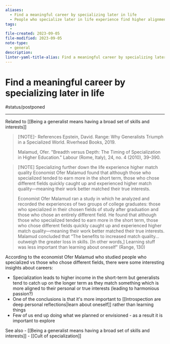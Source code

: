 ```yaml
---
aliases:
  - Find a meaningful career by specializing later in life
  - People who specialize later in life experience find higher alignment between their interests and career.
tags:
  - 
file-created: 2023-09-05
file-modified: 2023-09-05
note-type:
  - general
description: 
linter-yaml-title-alias: Find a meaningful career by specializing later in life
---
```


# Find a meaningful career by specializing later in life

#status/postponed

---

Related to [[Being a generalist means having a broad set of skills and interests]]

> [!NOTE]- References
> Epstein, David. Range: Why Generalists Triumph in a Specialized World. Riverhead Books, 2019.
>
> Malamud, Ofer. "Breadth versus Depth: The Timing of Specialization in Higher Education." Labour (Rome, Italy), 24, no. 4 (2010), 39–390.

> [!NOTE] Specializing further down the life experience higher match quality
> Economist Ofer Malamud found that although those who specialized tended to earn more in the short term, those who chose different fields quickly caught up and experienced higher match quality—meaning their work better matched their true interests.
>
> Economist Ofer Malamud ran a study in which he analyzed and recorded the experiences of two groups of college graduates: those who specialized in their chosen fields of study after graduation and those who chose an entirely different field. He found that although those who specialized tended to earn more in the short term, those who chose different fields quickly caught up and experienced higher match quality—meaning their work better matched their true interests. Malamud concluded that “The benefits to increased match quality…outweigh the greater loss in skills. [In other words,] Learning stuff was less important than learning about oneself” (Range, 130)

According to the economist Ofer Malamud who studied people who specialized vs those who chose different fields, there were some interesting insights about careers:
- Specialization leads to higher income in the short-term but generalists tend to catch up on the longer term as they match something which is more aligned to their personal or true interests (leading to harmonious passion?)
- One of the conclusions is that it's more important to [[Introspection are deep personal reflections|learn about oneself]] rather than learning things
- Few of us end up doing what we planned or envisioned - as a result it is important to explore

See also
	- [[Being a generalist means having a broad set of skills and interests]]
	- [[Cult of specialization]]
